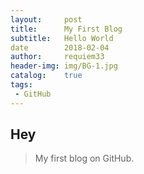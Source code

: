 ```yaml
---
layout:		post
title:		My First Blog
subtitle:	Hello World
date		2018-02-04
author:		requiem33
header-img:	img/BG-1.jpg
catalog:	true
tags:
 - GitHub
---
```


## Hey
>My first blog on GitHub.
